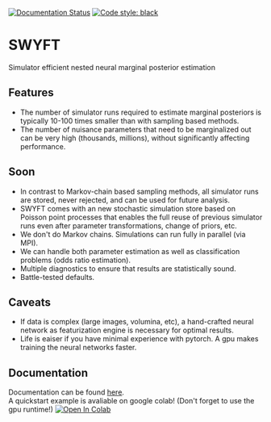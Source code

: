 
[![Documentation Status](https://readthedocs.org/projects/swyft/badge/?version=latest)](https://swyft.readthedocs.io/en/latest/?badge=latest)
[![Code style: black](https://img.shields.io/badge/code%20style-black-000000.svg)](https://github.com/psf/black)
# SWYFT

Simulator efficient nested neural marginal posterior estimation

## Features

- The number of simulator runs required to estimate marginal posteriors is
  typically 10-100 times smaller than with sampling based methods.
- The number of nuisance parameters that need to be marginalized out can be
  very high (thousands, millions), without significantly affecting performance.

## Soon

- In contrast to Markov-chain based sampling methods, all simulator runs are
  stored, never rejected, and can be used for future analysis.
- SWYFT comes with an new stochastic simulation store based on Poisson point
  processes that enables the full reuse of previous simulator runs even after
  parameter transformations, change of priors, etc.
- We don't do Markov chains.  Simulations can run fully in parallel (via MPI).
- We can handle both parameter estimation as well as classification problems
  (odds ratio estimation).
- Multiple diagnostics to ensure that results are statistically sound.
- Battle-tested defaults.

## Caveats

- If data is complex (large images, volumina, etc), a hand-crafted neural
  network as featurization engine is necessary for optimal results.
- Life is eaiser if you have minimal experience with pytorch. A gpu makes 
  training the neural networks faster.

## Documentation

Documentation can be found [here](https://swyft.readthedocs.io/en/latest/).  
A quickstart example is avaliable on google colab! 
(Don't forget to use the gpu runtime!) 
[![Open In Colab](https://colab.research.google.com/assets/colab-badge.svg)](https://colab.research.google.com/github/undark-lab/swyft/blob/master/notebooks/QuickStart.ipynb)
